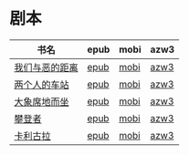 # 剧本

| 书名 | epub | mobi | azw3 |
| --- | --- | --- | --- |
| [我们与恶的距离](http://ct.dalanmei.com/f/31084289-571730656-4b5c82) | [epub](http://ct.dalanmei.com/f/31084289-571730656-4b5c82) | [mobi](http://ct.dalanmei.com/f/31084289-572074537-42266a) | [azw3](http://ct.dalanmei.com/f/31084289-572092147-9f613c) |
| [两个人的车站](http://ct.dalanmei.com/f/31084289-571713707-0f2b4b) | [epub](http://ct.dalanmei.com/f/31084289-571713707-0f2b4b) | [mobi](http://ct.dalanmei.com/f/31084289-572114233-2f5fc4) | [azw3](http://ct.dalanmei.com/f/31084289-572128108-d188a0) |
| [大象席地而坐](http://ct.dalanmei.com/f/31084289-571532049-4da136) | [epub](http://ct.dalanmei.com/f/31084289-571532049-4da136) | [mobi](http://ct.dalanmei.com/f/31084289-571801207-9383b9) | [azw3](http://ct.dalanmei.com/f/31084289-572195042-a885e2) |
| [攀登者](http://ct.dalanmei.com/f/31084289-571551309-92ece5) | [epub](http://ct.dalanmei.com/f/31084289-571551309-92ece5) | [mobi](http://ct.dalanmei.com/f/31084289-571865777-a90e8b) | [azw3](http://ct.dalanmei.com/f/31084289-572202173-a3f54f) |
| [卡利古拉](http://ct.dalanmei.com/f/31084289-571558844-bedb3d) | [epub](http://ct.dalanmei.com/f/31084289-571558844-bedb3d) | [mobi](http://ct.dalanmei.com/f/31084289-571918926-9f2de5) | [azw3](http://ct.dalanmei.com/f/31084289-572204114-15bd03) |
